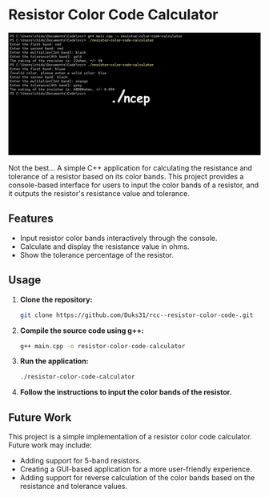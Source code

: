 # Resistor Color Code Calculator

![Demo...v1](/assests/demo.png)

Not the best... A simple C++ application for calculating the resistance and tolerance of a resistor based on its color bands. This project provides a console-based interface for users to input the color bands of a resistor, and it outputs the resistor's resistance value and tolerance.

## Features

- Input resistor color bands interactively through the console.
- Calculate and display the resistance value in ohms.
- Show the tolerance percentage of the resistor.

## Usage

1. **Clone the repository:**

   ```bash
   git clone https://github.com/Duks31/rcc--resistor-color-code-.git

2. **Compile the source code using g++:**

   ```bash
   g++ main.cpp -o resistor-color-code-calculator

3. **Run the application:**

   ```bash
   ./resistor-color-code-calculator

4. **Follow the instructions to input the color bands of the resistor.**

## Future Work

This project is a simple implementation of a resistor color code calculator. Future work may include:

- Adding support for 5-band resistors.
- Creating a GUI-based application for a more user-friendly experience.
- Adding support for reverse calculation of the color bands based on the resistance and tolerance values.


